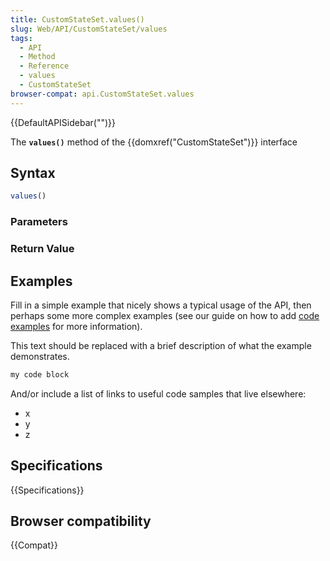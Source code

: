 ```yaml
---
title: CustomStateSet.values()
slug: Web/API/CustomStateSet/values
tags:
  - API
  - Method
  - Reference
  - values
  - CustomStateSet
browser-compat: api.CustomStateSet.values
---
```

{{DefaultAPISidebar("")}}

The **`values()`** method of the {{domxref("CustomStateSet")}} interface 

## Syntax

```js
values()
```

### Parameters



### Return Value



## Examples

Fill in a simple example that nicely shows a typical usage of the API, then perhaps some more complex examples (see our guide on how to add [code examples](/en-US/docs/MDN/Contribute/Structures/Code_examples) for more information).

This text should be replaced with a brief description of what the example demonstrates.

```js
my code block
```

And/or include a list of links to useful code samples that live elsewhere:

*   x
*   y
*   z

## Specifications

{{Specifications}}

## Browser compatibility

{{Compat}}

